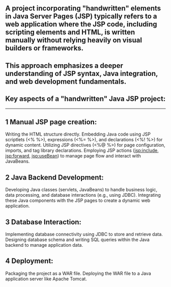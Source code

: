 ## A project incorporating "handwritten" elements in Java Server Pages (JSP) typically refers to a web application where the JSP code, including scripting elements and HTML, is written manually without relying heavily on visual builders or frameworks. 
This approach emphasizes a deeper understanding of JSP syntax, Java integration, and web development fundamentals.
----
## Key aspects of a "handwritten" Java JSP project:
----
## 1 Manual JSP page creation:
Writing the HTML structure directly.
Embedding Java code using JSP scriptlets (<% %>), expressions (<%= %>), and declarations (<%! %>) for dynamic content.
Utilizing JSP directives (<%@ %>) for page configuration, imports, and tag library declarations.
Employing JSP actions (<jsp:include>, <jsp:forward>, <jsp:useBean>) to manage page flow and interact with JavaBeans.
## 2 Java Backend Development:
Developing Java classes (servlets, JavaBeans) to handle business logic, data processing, and database interactions (e.g., using JDBC).
Integrating these Java components with the JSP pages to create a dynamic web application.
## 3 Database Interaction:
Implementing database connectivity using JDBC to store and retrieve data.
Designing database schema and writing SQL queries within the Java backend to manage application data.
## 4 Deployment:
Packaging the project as a WAR file.
Deploying the WAR file to a Java application server like Apache Tomcat.
